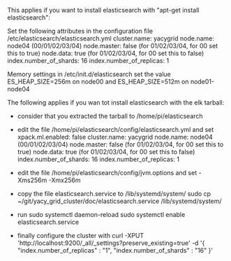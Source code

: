 This applies if you want to install elasticsearch with "apt-get install elasticsearch":

Set the following attributes in the configuration file /etc/elasticsearch/elasticsearch.yml
cluster.name: yacygrid
node.name: node04 (00/01/02/03/04)
node.master: false (for 01/02/03/04, for 00 set this to true)
node.data: true (for 01/02/03/04, for 00 set this to false)
index.number_of_shards: 16
index.number_of_replicas: 1

Memory settings in /etc/init.d/elasticsearch
set the value
ES_HEAP_SIZE=256m
on node00 and
ES_HEAP_SIZE=512m
on node01-node04


The following applies if you wan tot install elasticsearch with the elk tarball:

- consider that you extracted the tarball to /home/pi/elasticsearch
- edit the file /home/pi/elasticsearch/config/elasticsearch.yml and set
 xpack.ml.enabled: false
 cluster.name: yacygrid
 node.name: node04 (00/01/02/03/04)
 node.master: false (for 01/02/03/04, for 00 set this to true)
 node.data: true (for 01/02/03/04, for 00 set this to false)
 index.number_of_shards: 16
 index.number_of_replicas: 1
- edit the file /home/pi/elasticsearch/config/jvm.options and set
 -Xms256m
 -Xmx256m
- copy the file elasticsearch.service to /lib/systemd/system/
 sudo cp ~/git/yacy_grid_cluster/doc/elasticsearch.service /lib/systemd/system/
- run
 sudo systemctl daemon-reload
 sudo systemctl enable elasticsearch.service

- finally configure the cluster with
 curl -XPUT 'http://localhost:9200/_all/_settings?preserve_existing=true' -d '{
  "index.number_of_replicas" : "1",
  "index.number_of_shards" : "16"
 }'
